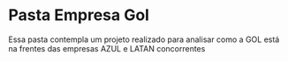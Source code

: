 # Pasta Empresa Gol
Essa pasta contempla um projeto realizado para analisar como a GOL está na frentes das empresas AZUL e LATAN  concorrentes  
